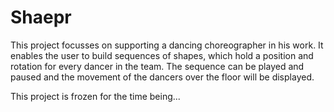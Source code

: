 # Shaepr

This project focusses on supporting a dancing choreographer in his work.
It enables the user to build sequences of shapes, which hold a position and rotation for every dancer in the team.
The sequence can be played and paused and the movement of the dancers over the floor will be displayed.

This project is frozen for the time being...
